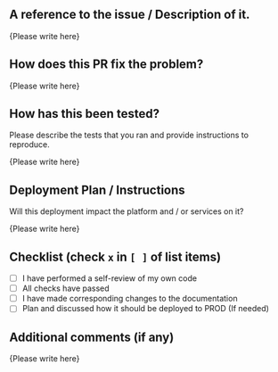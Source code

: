 ## A reference to the issue / Description of it.

{Please write here}

## How does this PR fix the problem?

{Please write here}

## How has this been tested?

Please describe the tests that you ran and provide instructions to reproduce.

{Please write here}

## Deployment Plan / Instructions

Will this deployment impact the platform and / or services on it? 

{Please write here}

## Checklist (check `x` in `[ ]` of list items)

- [ ] I have performed a self-review of my own code
- [ ] All checks have passed
- [ ] I have made corresponding changes to the documentation
- [ ] Plan and discussed how it should be deployed to PROD (If needed)

## Additional comments (if any)

{Please write here}
